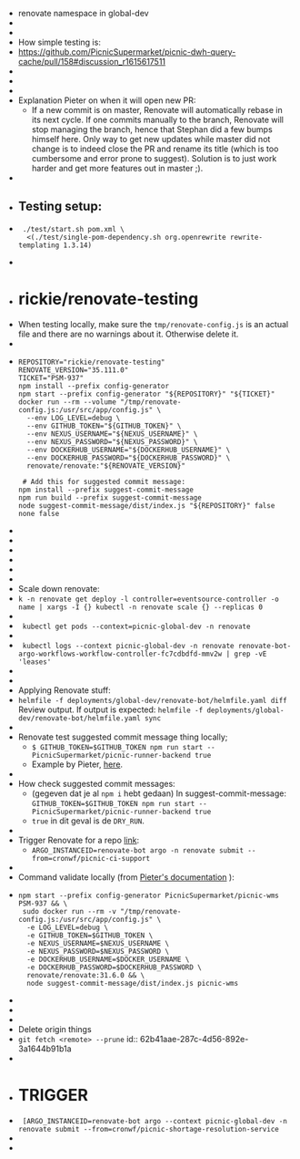 - renovate namespace in global-dev
-
-
- How simple testing is:
- https://github.com/PicnicSupermarket/picnic-dwh-query-cache/pull/158#discussion_r1615617511
-
-
-
- Explanation Pieter on when it will open new PR:
	- If a new commit is on master, Renovate will automatically rebase in its next cycle. If one commits manually to the branch, Renovate will stop managing the branch, hence that Stephan did a few bumps himself here. Only way to get new updates while master did not change is to indeed close the PR and rename its title (which is too cumbersome and error prone to suggest). Solution is to just work harder and get more features out in master ;).
-
- ## Testing setup:
- ```
   ./test/start.sh pom.xml \
    <(./test/single-pom-dependency.sh org.openrewrite rewrite-templating 1.3.14)
  
  ```
-
- # rickie/renovate-testing
- When testing locally, make sure the `tmp/renovate-config.js` is an actual file and there are no warnings about it. Otherwise delete it.
-
- ```
  REPOSITORY="rickie/renovate-testing"                                                             
  RENOVATE_VERSION="35.111.0"
  TICKET="PSM-937"
  npm install --prefix config-generator
  npm start --prefix config-generator "${REPOSITORY}" "${TICKET}"
  docker run --rm --volume "/tmp/renovate-config.js:/usr/src/app/config.js" \
    --env LOG_LEVEL=debug \
    --env GITHUB_TOKEN="${GITHUB_TOKEN}" \
    --env NEXUS_USERNAME="${NEXUS_USERNAME}" \
    --env NEXUS_PASSWORD="${NEXUS_PASSWORD}" \
    --env DOCKERHUB_USERNAME="${DOCKERHUB_USERNAME}" \
    --env DOCKERHUB_PASSWORD="${DOCKERHUB_PASSWORD}" \
    renovate/renovate:"${RENOVATE_VERSION}"
    
   # Add this for suggested commit message:
  npm install --prefix suggest-commit-message
  npm run build --prefix suggest-commit-message
  node suggest-commit-message/dist/index.js "${REPOSITORY}" false none false
  ```
-
-
-
-
-
-
- Scale down renovate:
- `k -n renovate get deploy -l controller=eventsource-controller -o name | xargs -I {} kubectl -n renovate scale {} --replicas 0`
-
- ` kubectl get pods --context=picnic-global-dev -n renovate`
-
- ` kubectl logs --context picnic-global-dev -n renovate renovate-bot-argo-workflows-workflow-controller-fc7cdbdfd-mmv2w | grep -vE 'leases'`
-
-
- Applying Renovate stuff:
- `helmfile -f deployments/global-dev/renovate-bot/helmfile.yaml diff`
  Review output.
  If output is expected: `helmfile -f deployments/global-dev/renovate-bot/helmfile.yaml sync`
-
- Renovate test suggested commit message thing locally;
	- `$ GITHUB_TOKEN=$GITHUB_TOKEN npm run start -- PicnicSupermarket/picnic-runner-backend true`
	- Example by Pieter, [here](https://github.com/PicnicSupermarket/picnic-renovate/pull/92#issuecomment-1144709939).
-
- How check suggested commit messages:
	- (gegeven dat je al `npm i` hebt gedaan) In suggest-commit-message:
	  `GITHUB_TOKEN=$GITHUB_TOKEN npm run start -- PicnicSupermarket/picnic-runner-backend true`
	- `true` in dit geval is de `DRY_RUN`.
-
- Trigger Renovate for a repo [link](https://teampicnic.slack.com/archives/C032YK01DRC/p1654860391256209?thread_ts=1654851346.855219&cid=C032YK01DRC):
	- `ARGO_INSTANCEID=renovate-bot argo -n renovate submit --from=cronwf/picnic-ci-support`
-
- Command validate locally (from [Pieter's documentation](https://picnic.atlassian.net/wiki/spaces/~718927549/pages/3612573724/Handy+information+shortcuts) ):
- ```
  npm start --prefix config-generator PicnicSupermarket/picnic-wms PSM-937 && \
   sudo docker run --rm -v "/tmp/renovate-config.js:/usr/src/app/config.js" \
    -e LOG_LEVEL=debug \
    -e GITHUB_TOKEN=$GITHUB_TOKEN \
    -e NEXUS_USERNAME=$NEXUS_USERNAME \
    -e NEXUS_PASSWORD=$NEXUS_PASSWORD \
    -e DOCKERHUB_USERNAME=$DOCKER_USERNAME \
    -e DOCKERHUB_PASSWORD=$DOCKERHUB_PASSWORD \
    renovate/renovate:31.6.0 && \
    node suggest-commit-message/dist/index.js picnic-wms
  
  ```
-
-
-
- Delete origin things
- `git fetch <remote> --prune`
  id:: 62b41aae-287c-4d56-892e-3a1644b91b1a
-
- # TRIGGER
- ` [ARGO_INSTANCEID=renovate-bot argo --context picnic-global-dev -n renovate submit --from=cronwf/picnic-shortage-resolution-service`
-
-